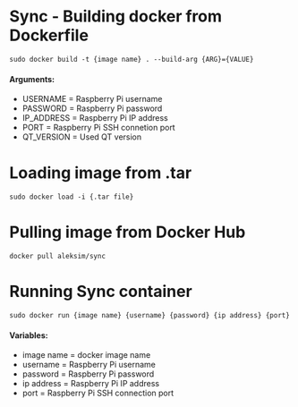 # Sync - Building docker from Dockerfile 

```sudo docker build -t {image name} . --build-arg {ARG}={VALUE} ```

#### Arguments:

* USERNAME = Raspberry Pi username
* PASSWORD = Raspberry Pi password
* IP_ADDRESS = Raspberry Pi IP address
* PORT = Raspberry Pi SSH connetion port
* QT_VERSION = Used QT version


# Loading image from .tar

```sudo docker load -i {.tar file}```

# Pulling image from Docker Hub

```docker pull aleksim/sync```

# Running Sync container 

```sudo docker run {image name} {username} {password} {ip address} {port}```

#### Variables:

* image name = docker image name
* username = Raspberry Pi username
* password = Raspberry Pi password
* ip address = Raspberry Pi IP address
* port = Raspberry Pi SSH connection port



